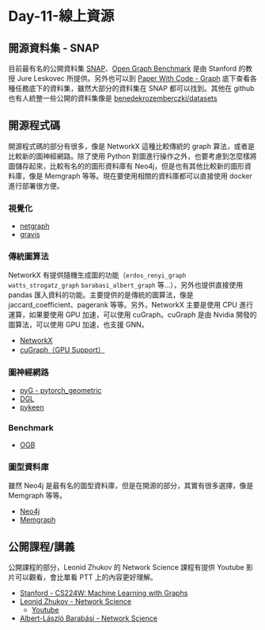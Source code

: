 # Day-11-線上資源

## 開源資料集 - SNAP
目前最有名的公開資料集 [SNAP](https://snap.stanford.edu/data/index.html)、[Open Graph Benchmark](https://ogb.stanford.edu) 是由 Stanford 的教授 Jure Leskovec 所提供。另外也可以到 [Paper With Code - Graph](https://paperswithcode.com/area/graphs) 底下查看各種任務底下的資料集，雖然大部分的資料集在 SNAP 都可以找到。其他在 github 也有人統整一些公開的資料集像是 [benedekrozemberczki/datasets](https://github.com/benedekrozemberczki/datasets)

## 開源程式碼
開源程式碼的部分有很多，像是 NetworkX 這種比較傳統的 graph 算法，或者是比較新的圖神經網路。除了使用 Python 對圖進行操作之外，也要考慮到怎麼樣將圖儲存起來，比較有名的的圖形資料庫有 Neo4j，但是也有其他比較新的圖形資料庫，像是 Memgraph 等等。現在要使用相關的資料庫都可以直接使用 docker 進行部署很方便。

### 視覺化
- [netgraph](https://github.com/paulbrodersen/netgraph)
- [gravis](https://robert-haas.github.io/gravis-docs/index.html)

### 傳統圖算法
NetworkX 有提供隨機生成圖的功能（`erdos_renyi_graph` `watts_strogatz_graph` `barabasi_albert_graph` 等...），另外也提供直接使用 pandas 匯入資料的功能。主要提供的是傳統的圖算法，像是 jaccard_coefficient、pagerank 等等。另外，NetworkX 主要是使用 CPU 進行運算，如果要使用 GPU 加速，可以使用 cuGraph。cuGraph 是由 Nvidia 開發的圖算法，可以使用 GPU 加速，也支援 GNN。

- [NetworkX](https://github.com/networkx/networkx)
- [cuGraph（GPU Support）](https://github.com/rapidsai/cugraph)


### 圖神經網路
- [pyG - pytorch_geometric](https://github.com/pyg-team/pytorch_geometric)
- [DGL](https://github.com/dmlc/dgl)
- [pykeen](https://github.com/pykeen/pykeen)

### Benchmark
- [OGB](https://github.com/snap-stanford/ogb)

### 圖型資料庫
雖然 Neo4j 是最有名的圖型資料庫，但是在開源的部分，其實有很多選擇，像是 Memgraph 等等。
- [Neo4j](https://github.com/neo4j/neo4j)
- [Memgraph](https://github.com/memgraph/memgraph)

## 公開課程/講義
公開課程的部分，Leonid Zhukov 的 Network Science 課程有提供 Youtube 影片可以觀看，會比單看 PTT 上的內容更好理解。

- [Stanford - CS224W: Machine Learning with Graphs](https://web.stanford.edu/class/cs224w/)
- [Leonid Zhukov - Network Science](http://www.leonidzhukov.net/hse/2021/networks/index.html)
   - [Youtube](https://www.youtube.com/c/LeonidZhukov)
- [Albert-László Barabási - Network Science](http://networksciencebook.com)